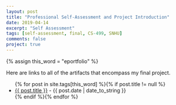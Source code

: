 ```yaml
---
layout: post
title: "Professional Self-Assessment and Project Introduction"
date: 2019-04-14
excerpt: "Self Assessment"
tags: [self-assessment, final, CS-499, SNHU]
comments: false
project: true
---
```


{% assign this_word = "eportfolio" %}

Here are links to all of the artifacts that encompass my final project.

<article>
	<ul>
    {% for post in site.tags[this_word] %}{% if post.title != null %}
        <li class="entry-title"><a href="{{ site.url }}{{ post.url }}" title="{{ post.title }}">{{ post.title }}</a> - {{ post.date | date_to_string }} </li>
    {% endif %}{% endfor %}
	</ul>
